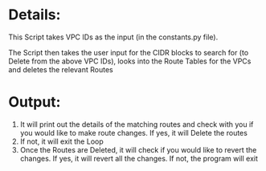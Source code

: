 Details:
======

This Script takes VPC IDs as the input (in the constants.py file).

The Script then takes the user input for the CIDR blocks to search for (to Delete from the above VPC IDs), looks into the Route Tables for the VPCs and deletes the relevant Routes

Output:
=====

1. It will print out the details of the matching routes and check with you if you would like to make route changes. If yes, it will Delete the routes
2. If not, it will exit the Loop
3. Once the Routes are Deleted, it will check if you would like to revert the changes. If yes, it will revert all the changes. If not, the program will exit

